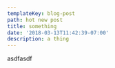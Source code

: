 ```yaml
---
templateKey: blog-post
path: hot new post
title: something
date: '2018-03-13T11:42:39-07:00'
description: a thing
---
```

asdfasdf
